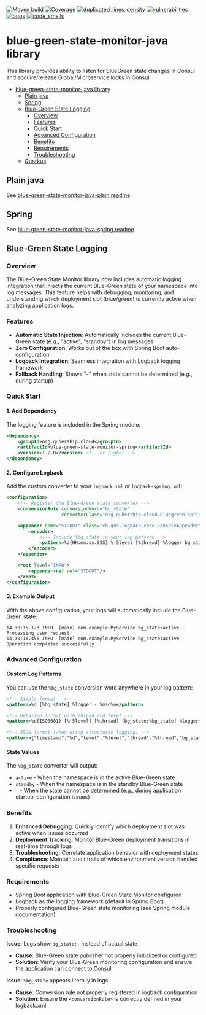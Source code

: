 [![Maven build](https://github.com/Netcracker/qubership-core-blue-green-state-monitor/actions/workflows/maven-build.yaml/badge.svg)](https://github.com/Netcracker/qubership-core-blue-green-state-monitor/actions/workflows/maven-build.yaml)
[![Coverage](https://sonarcloud.io/api/project_badges/measure?metric=coverage&project=Netcracker_qubership-core-blue-green-state-monitor)](https://sonarcloud.io/summary/overall?id=Netcracker_qubership-core-blue-green-state-monitor)
[![duplicated_lines_density](https://sonarcloud.io/api/project_badges/measure?metric=duplicated_lines_density&project=Netcracker_qubership-core-blue-green-state-monitor)](https://sonarcloud.io/summary/overall?id=Netcracker_qubership-core-blue-green-state-monitor)
[![vulnerabilities](https://sonarcloud.io/api/project_badges/measure?metric=vulnerabilities&project=Netcracker_qubership-core-blue-green-state-monitor)](https://sonarcloud.io/summary/overall?id=Netcracker_qubership-core-blue-green-state-monitor)
[![bugs](https://sonarcloud.io/api/project_badges/measure?metric=bugs&project=Netcracker_qubership-core-blue-green-state-monitor)](https://sonarcloud.io/summary/overall?id=Netcracker_qubership-core-blue-green-state-monitor)
[![code_smells](https://sonarcloud.io/api/project_badges/measure?metric=code_smells&project=Netcracker_qubership-core-blue-green-state-monitor)](https://sonarcloud.io/summary/overall?id=Netcracker_qubership-core-blue-green-state-monitor)

# blue-green-state-monitor-java library
This library provides ability to listen for BlueGreen state changes in Consul and acquire/release Global/Microservice locks in Consul

<!-- TOC -->
* [blue-green-state-monitor-java library](#blue-green-state-monitor-java-library)
  * [Plain java](#plain-java)
  * [Spring](#spring)
  * [Blue-Green State Logging](#blue-green-state-logging)
    * [Overview](#overview)
    * [Features](#features)
    * [Quick Start](#quick-start)
    * [Advanced Configuration](#advanced-configuration)
    * [Benefits](#benefits)
    * [Requirements](#requirements)
    * [Troubleshooting](#troubleshooting)
  * [Quarkus](#quarkus)
<!-- TOC -->

## Plain java
See [blue-green-state-monitor-java-plain readme](./blue-green-state-monitor-java/README.md)

## Spring
See [blue-green-state-monitor-java-spring readme](./blue-green-state-monitor-spring/README.md)

## Blue-Green State Logging

### Overview
The Blue-Green State Monitor library now includes automatic logging integration that injects the current Blue-Green state of your namespace into log messages. This feature helps with debugging, monitoring, and understanding which deployment slot (blue/green) is currently active when analyzing application logs.

### Features
- **Automatic State Injection**: Automatically includes the current Blue-Green state (e.g., "active", "standby") in log messages
- **Zero Configuration**: Works out of the box with Spring Boot auto-configuration  
- **Logback Integration**: Seamless integration with Logback logging framework
- **Fallback Handling**: Shows "-" when state cannot be determined (e.g., during startup)

### Quick Start

#### 1. Add Dependency
The logging feature is included in the Spring module:

```xml
<dependency>
    <groupId>org.qubership.cloud</groupId>
    <artifactId>blue-green-state-monitor-spring</artifactId>
    <version>1.2.0</version> <!-- or higher -->
</dependency>
```

#### 2. Configure Logback
Add the custom converter to your `logback.xml` or `logback-spring.xml`:

```xml
<configuration>
    <!-- Register the Blue-Green state converter -->
    <conversionRule conversionWord="bg_state" 
                    converterClass="org.qubership.cloud.bluegreen.spring.log.BGStateConverter"/>

    <appender name="STDOUT" class="ch.qos.logback.core.ConsoleAppender">
        <encoder>
            <!-- Include %bg_state in your log pattern -->
            <pattern>%d{HH:mm:ss.SSS} %-5level [%thread] %logger bg_state:%bg_state - %msg%n</pattern>
        </encoder>
    </appender>

    <root level="INFO">
        <appender-ref ref="STDOUT"/>
    </root>
</configuration>
```

#### 3. Example Output
With the above configuration, your logs will automatically include the Blue-Green state:

```
14:30:15.123 INFO  [main] com.example.MyService bg_state:active - Processing user request
14:30:16.456 INFO  [main] com.example.MyService bg_state:active - Operation completed successfully
```

### Advanced Configuration

#### Custom Log Patterns
You can use the `%bg_state` conversion word anywhere in your log pattern:

```xml
<!-- Simple format -->
<pattern>%d [%bg_state] %logger - %msg%n</pattern>

<!-- Detailed format with thread and level -->
<pattern>%d{ISO8601} [%-5level] [%thread] [bg_state:%bg_state] %logger{36} - %msg%n</pattern>

<!-- JSON format (when using structured logging) -->
<pattern>{"timestamp":"%d","level":"%level","thread":"%thread","bg_state":"%bg_state","logger":"%logger","message":"%msg"}%n</pattern>
```

#### State Values
The `%bg_state` converter will output:
- `active` - When the namespace is in the active Blue-Green state
- `standby` - When the namespace is in the standby Blue-Green state  
- `-` - When the state cannot be determined (e.g., during application startup, configuration issues)

### Benefits

1. **Enhanced Debugging**: Quickly identify which deployment slot was active when issues occurred
2. **Deployment Tracking**: Monitor Blue-Green deployment transitions in real-time through logs
3. **Troubleshooting**: Correlate application behavior with deployment states
4. **Compliance**: Maintain audit trails of which environment version handled specific requests

### Requirements
- Spring Boot application with Blue-Green State Monitor configured
- Logback as the logging framework (default in Spring Boot)
- Properly configured Blue-Green state monitoring (see Spring module documentation)

### Troubleshooting

**Issue**: Logs show `bg_state:-` instead of actual state
- **Cause**: Blue-Green state publisher not properly initialized or configured
- **Solution**: Verify your Blue-Green monitoring configuration and ensure the application can connect to Consul

**Issue**: `%bg_state` appears literally in logs
- **Cause**: Conversion rule not properly registered in logback configuration
- **Solution**: Ensure the `<conversionRule>` is correctly defined in your logback.xml